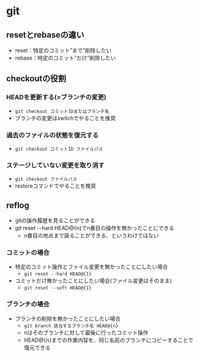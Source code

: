 # git
## resetとrebaseの違い
- reset：特定のコミット”まで”削除したい
- rebase：特定のコミット”だけ”削除したい

## checkoutの役割
### HEADを更新する(=ブランチの変更)
- `git checkout コミットIDまたはブランチ名`
- ブランチの変更はswitchでやることを推奨
### 過去のファイルの状態を復元する
- `git checkout コミットID ファイルパス`
### ステージしていない変更を取り消す
- `git checkout ファイルパス`
- restoreコマンドでやることを推奨

## reflog
- gitの操作履歴を見ることができる
- git reset --hard HEAD@{n}でn番目の操作を無かったことにできる
  - n番目の地点まで戻ることができる、というわけではない
### コミットの場合
- 特定のコミット操作とファイル変更を無かったことにしたい場合
  - `git reset --hard HEAD@{1}`
- コミットだけ無かったことにしたい場合(ファイル変更はそのまま)
  - `git reset --soft HEAD@{1}`
### ブランチの場合
- ブランチの削除を無かったことにしたい場合
  - `git branch 該当するブランチ名 HEAD@{n}`
  - nはそのブランチに対して最後に行ったコミット操作
  - HEAD@{n}までの作業内容を、同じ名前のブランチにコピーすることで復元できる

